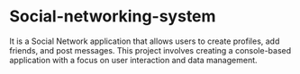 # Social-networking-system
It is a Social Network application that
 allows users to create profiles, add friends, and
 post messages. This project involves creating a
 console-based application with a focus on user
 interaction and data management.
